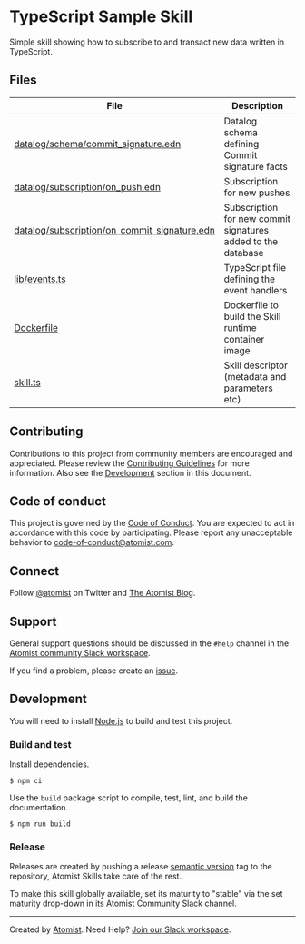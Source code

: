 # TypeScript Sample Skill

Simple skill showing how to subscribe to and transact new data written in
TypeScript.

## Files

| File                                                                                         | Description                                                  |
| -------------------------------------------------------------------------------------------- | ------------------------------------------------------------ |
| [datalog/schema/commit_signature.edn](datalog/schema/commit_signature.edn)                   | Datalog schema defining Commit signature facts               |
| [datalog/subscription/on_push.edn](datalog/subscription/on_push.edn)                         | Subscription for new pushes                                  |
| [datalog/subscription/on_commit_signature.edn](datalog/subscription/on_commit_signature.edn) | Subscription for new commit signatures added to the database |
| [lib/events.ts](lib/events.ts)                                                               | TypeScript file defining the event handlers                  |
| [Dockerfile](Dockerfile)                                                                     | Dockerfile to build the Skill runtime container image        |
| [skill.ts](skill.ts)                                                                         | Skill descriptor (metadata and parameters etc)               |

## Contributing

Contributions to this project from community members are encouraged and
appreciated. Please review the [Contributing Guidelines](CONTRIBUTING.md) for
more information. Also see the [Development](#development) section in this
document.

## Code of conduct

This project is governed by the [Code of Conduct](CODE_OF_CONDUCT.md). You are
expected to act in accordance with this code by participating. Please report any
unacceptable behavior to code-of-conduct@atomist.com.

## Connect

Follow [@atomist][atomist-twitter] on Twitter and [The Atomist
Blog][atomist-blog].

[atomist-twitter]: https://twitter.com/atomist "Atomist on Twitter"
[atomist-blog]: https://blog.atomist.com/ "The Atomist Blog"

## Support

General support questions should be discussed in the `#help` channel in the
[Atomist community Slack workspace][slack].

If you find a problem, please create an [issue](../../issues).

## Development

You will need to install [Node.js][node] to build and test this project.

[node]: https://nodejs.org/ "Node.js"

### Build and test

Install dependencies.

```
$ npm ci
```

Use the `build` package script to compile, test, lint, and build the
documentation.

```
$ npm run build
```

### Release

Releases are created by pushing a release [semantic version][semver] tag to the
repository, Atomist Skills take care of the rest.

To make this skill globally available, set its maturity to "stable" via the set
maturity drop-down in its Atomist Community Slack channel.

[semver]: https://semver.org/ "Semantic Version"

---

Created by [Atomist][atomist]. Need Help? [Join our Slack workspace][slack].

[atomist]: https://atomist.com/ "Atomist"
[slack]: https://join.atomist.com/ "Atomist Community Slack"

